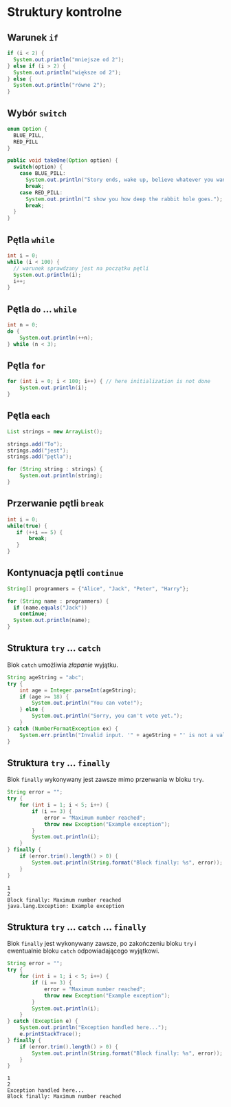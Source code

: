 Struktury kontrolne
===================

Warunek ``if``
--------------

```java
if (i < 2) {
  System.out.println("mniejsze od 2");
} else if (i > 2) {
  System.out.println("większe od 2");
} else {
  System.out.println("równe 2");
}
```

Wybór ``switch``
----------------

```java
enum Option {
  BLUE_PILL,
  RED_PILL
}

public void takeOne(Option option) {
  switch(option) {
    case BLUE_PILL:
      System.out.println("Story ends, wake up, believe whatever you want.");
      break;
    case RED_PILL:
      System.out.println("I show you how deep the rabbit hole goes.");
      break;
  }
}
```

Pętla ``while``
---------------

```java
int i = 0;
while (i < 100) {
  // warunek sprawdzany jest na początku pętli
  System.out.println(i);
  i++;
}
```

Pętla ``do`` ... ``while``
--------------------------

```java
int n = 0;
do {
    System.out.println(++n);
} while (n < 3);
```

Pętla ``for``
-------------

```java
for (int i = 0; i < 100; i++) { // here initialization is not done
    System.out.println(i);
}
```

Pętla ``each``
-------------

```java
List strings = new ArrayList();

strings.add("To");
strings.add("jest");
strings.add("pętla");

for (String string : strings) {
    System.out.println(string);
}
```

Przerwanie pętli ``break``
--------------------------

```java
int i = 0;
while(true) {
   if (++i == 5) {
       break;
   }
}
```

Kontynuacja pętli ``continue``
------------------------------

```java
String[] programmers = {"Alice", "Jack", "Peter", "Harry"};

for (String name : programmers) {
  if (name.equals("Jack"))
    continue;
  System.out.println(name);
}
```

Struktura ``try`` ... ``catch``
-------------------------------

Blok ``catch`` umożliwia *złapanie* wyjątku.

```java
String ageString = "abc";
try {
    int age = Integer.parseInt(ageString);
    if (age >= 18) {
        System.out.println("You can vote!");
    } else {
        System.out.println("Sorry, you can't vote yet.");
    }
} catch (NumberFormatException ex) {
    System.err.println("Invalid input. '" + ageString + "' is not a valid integer.");
}
```

Struktura ``try`` ... ``finally``
-----------------------------------------------

Blok ``finally`` wykonywany jest zawsze mimo przerwania w bloku ``try``.

```java
String error = "";
try {
    for (int i = 1; i < 5; i++) {
        if (i == 3) {
            error = "Maximum number reached";
            throw new Exception("Example exception");
        }
        System.out.println(i);
    }
} finally {
    if (error.trim().length() > 0) {
        System.out.println(String.format("Block finally: %s", error));
    }
}
```

```
1
2
Block finally: Maximum number reached
java.lang.Exception: Example exception
```

Struktura ``try`` ... ``catch`` ... ``finally``
-----------------------------------------------

Blok ``finally`` jest wykonywany zawsze, po zakończeniu bloku ``try`` i ewentualnie bloku ``catch`` odpowiadającego wyjątkowi.

```java
String error = "";
try {
    for (int i = 1; i < 5; i++) {
        if (i == 3) {
            error = "Maximum number reached";
            throw new Exception("Example exception");
        }
        System.out.println(i);
    }
} catch (Exception e) {
    System.out.println("Exception handled here...");
    e.printStackTrace();
} finally {
    if (error.trim().length() > 0) {
        System.out.println(String.format("Block finally: %s", error));
    }
}
```

```
1
2
Exception handled here...
Block finally: Maximum number reached
```
